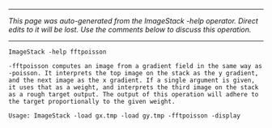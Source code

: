 
---

_This page was auto-generated from the ImageStack -help operator. Direct edits to it will be lost. Use the comments below to discuss this operation._

---

```
ImageStack -help fftpoisson

-fftpoisson computes an image from a gradient field in the same way as -poisson. It interprets the top image on the stack as the y gradient, and the next image as the x gradient. If a single argument is given, it uses that as a weight, and interprets the third image on the stack as a rough target output. The output of this operation will adhere to the target proportionally to the given weight.

Usage: ImageStack -load gx.tmp -load gy.tmp -fftpoisson -display
```